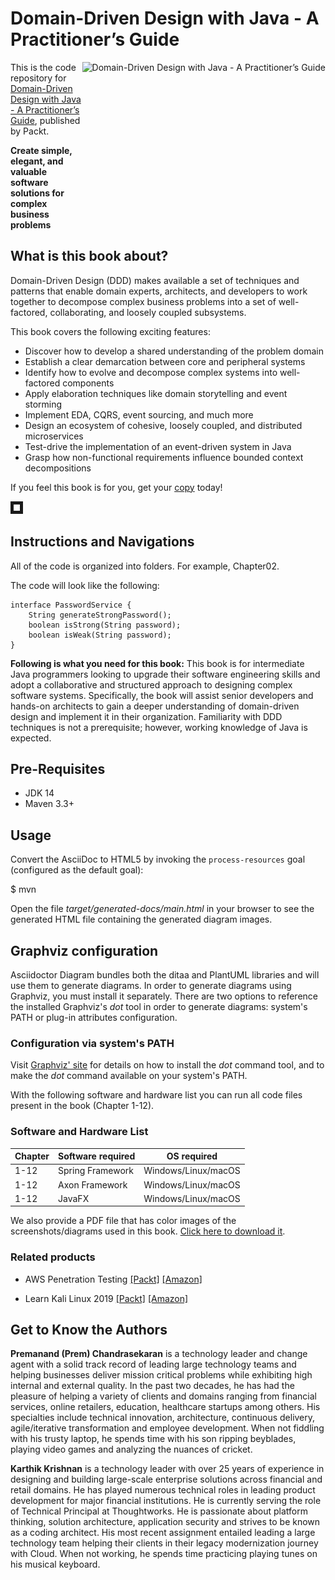 # Domain-Driven Design with Java - A Practitioner’s Guide

<a href="https://www.packtpub.com/programming/domain-driven-design-with-java-a-practitioner-s-guide?utm_source=github&utm_medium=repository&utm_campaign=9781800560734"><img src="https://static.packt-cdn.com/products/9781800560734/cover/smaller" alt="Domain-Driven Design with Java - A Practitioner’s Guide" height="256px" align="right"></a>

This is the code repository for [Domain-Driven Design with Java - A Practitioner’s Guide](https://www.packtpub.com/programming/domain-driven-design-with-java-a-practitioner-s-guide?utm_source=github&utm_medium=repository&utm_campaign=9781800560734), published by Packt.

**Create simple, elegant, and valuable software solutions for complex business problems**

## What is this book about?
Domain-Driven Design (DDD) makes available a set of techniques and patterns that enable domain experts, architects, and developers to work together to decompose complex business problems into a set of well-factored, collaborating, and loosely coupled subsystems. 

This book covers the following exciting features:
* Discover how to develop a shared understanding of the problem domain
* Establish a clear demarcation between core and peripheral systems
* Identify how to evolve and decompose complex systems into well-factored components
* Apply elaboration techniques like domain storytelling and event storming
* Implement EDA, CQRS, event sourcing, and much more
* Design an ecosystem of cohesive, loosely coupled, and distributed microservices
* Test-drive the implementation of an event-driven system in Java
* Grasp how non-functional requirements influence bounded context decompositions

If you feel this book is for you, get your [copy](https://www.amazon.com/dp/1800560737) today!

<a href="https://www.packtpub.com/?utm_source=github&utm_medium=banner&utm_campaign=GitHubBanner"><img src="https://raw.githubusercontent.com/PacktPublishing/GitHub/master/GitHub.png" 
alt="https://www.packtpub.com/" border="5" /></a>

## Instructions and Navigations
All of the code is organized into folders. For example, Chapter02.

The code will look like the following:
```
interface PasswordService {
    String generateStrongPassword();
    boolean isStrong(String password);
    boolean isWeak(String password);
}
```

**Following is what you need for this book:**
This book is for intermediate Java programmers looking to upgrade their software engineering skills and adopt a collaborative and structured approach to designing complex software systems. Specifically, the book will assist senior developers and hands-on architects to gain a deeper understanding of domain-driven design and implement it in their organization. Familiarity with DDD techniques is not a prerequisite; however, working knowledge of Java is expected.

## Pre-Requisites
* JDK 14
* Maven 3.3+

## Usage

Convert the AsciiDoc to HTML5 by invoking the `process-resources` goal (configured as the default goal):

 $ mvn

Open the file _target/generated-docs/main.html_ in your browser to see the generated HTML file containing the generated diagram images.

## Graphviz configuration
Asciidoctor Diagram bundles both the ditaa and PlantUML libraries and will use them to generate diagrams.
In order to generate diagrams using Graphviz, you must install it separately.
There are two options to reference the installed Graphviz's _dot_ tool in order to generate diagrams: system's PATH or plug-in attributes configuration.

### Configuration via system's PATH
Visit [Graphviz' site](http://www.graphviz.org/) for details on how to install the _dot_ command tool, and to make the _dot_ command available on your system's PATH.

With the following software and hardware list you can run all code files present in the book (Chapter 1-12).
### Software and Hardware List
| Chapter | Software required | OS required |
| -------- | ------------------------------------ | ----------------------------------- |
| 1-12 | Spring Framework | Windows/Linux/macOS |
| 1-12 | Axon Framework | Windows/Linux/macOS |
| 1-12 | JavaFX | Windows/Linux/macOS |

We also provide a PDF file that has color images of the screenshots/diagrams used in this book. [Click here to download it](https://packt.link/TwzEB).

### Related products
* AWS Penetration Testing [[Packt]](https://www.packtpub.com/product/aws-penetration-testing/9781839216923?utm_source=github&utm_medium=repository&utm_campaign=9781839216923) [[Amazon]](https://www.amazon.com/dp/1839216921)

* Learn Kali Linux 2019 [[Packt]](https://www.packtpub.com/free-ebook/learn-kali-linux-2019/9781789611809?utm_source=github&utm_medium=repository&utm_campaign=9781789611809) [[Amazon]](https://www.amazon.com/dp/1789611806)

## Get to Know the Authors
**Premanand (Prem) Chandrasekaran**
 is a technology leader and change agent with a solid track record of leading large technology teams and helping businesses deliver mission critical problems while exhibiting high internal and external quality. In the past two decades, he has had the pleasure of helping a variety of clients and domains ranging from financial services, online retailers, education, healthcare startups among others. His specialties include technical innovation, architecture, continuous delivery, agile/iterative transformation and employee development. When not fiddling with his trusty laptop, he spends time with his son ripping beyblades, playing video games and analyzing the nuances of cricket.

**Karthik Krishnan**
 is a technology leader with over 25 years of experience in designing and building large-scale enterprise solutions across financial and retail domains. He has played numerous technical roles in leading product development for major financial institutions. He is currently serving the role of Technical Principal at Thoughtworks. He is passionate about platform thinking, solution architecture, application security and strives to be known as a coding architect. His most recent assignment entailed leading a large technology team helping their clients in their legacy modernization journey with Cloud. When not working, he spends time practicing playing tunes on his musical keyboard.

